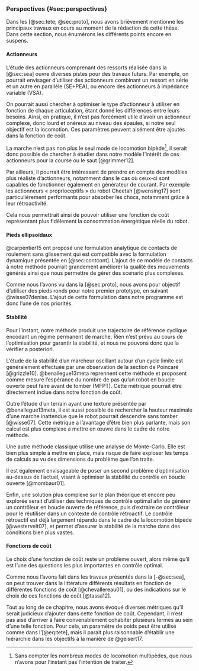 ### Perspectives {#sec:perspectives}

Dans les [@sec:tete; @sec:proto], nous avons brièvement mentionné les principaux travaux en cours au moment de la
rédaction de cette thèse. Dans cette section, nous énumérons les différents points encore en suspens.

#### Actionneurs

L’étude des actionneurs comprenant des ressorts réalisée dans la [@sec:sea] ouvre diverses pistes pour des travaux
futurs. Par exemple, on pourrait envisager d’utiliser des actionneurs combinant un ressort en série et un autre en
parallèle (SE+PEA), ou encore des actionneurs à impédance variable (VSA).

On pourrait aussi chercher à optimiser le type d’actionneur à utiliser en fonction de chaque articulation, étant donné
les différences entre leurs besoins.  Ainsi, en pratique, il n’est pas forcément utile d’avoir un actionneur complexe,
donc lourd et onéreux au niveau des épaules, si notre seul objectif est la locomotion. Ces paramètres peuvent aisément
être ajoutés dans la fonction de coût.

La marche n’est pas non plus le seul mode de locomotion bipède[^14], il serait donc possible de chercher à
étudier dans notre modèle l’intérêt de ces actionneurs pour la course ou le saut [@grimmer12].

[^14]: Sans compter les nombreux modes de locomotion multipèdes, que nous n’avons pour l’instant pas l’intention de
traiter.

Par ailleurs, il pourrait être intéressant de prendre en compte des modèles plus réaliste d’actionneurs, notamment
dans le cas où ceux-ci sont capables de fonctionner également en générateur de courant. Par exemple les actionneurs
« proprioceptifs » du robot Cheetah [@wensing17] sont particulièrement performants pour absorber les chocs, notamment
grâce à leur rétroactivité.

Cela nous permettrait ainsi de pouvoir utiliser une fonction de coût représentant plus fidèlement la consommation
énergétique réelle du robot.


#### Pieds ellipsoïdaux

@carpentier15 ont proposé une formulation analytique de contacts de roulement sans glissement qui est compatible avec
la formulation dynamique présentée en [@sec:contcont]. L’ajout de ce modèle de contacts à notre méthode pourrait
grandement améliorer la qualité des mouvements générés ainsi que nous permettre de gérer des scenario plus complexes.

Comme nous l’avons vu dans la [@sec:proto], nous avons pour objectif d’utiliser des pieds ronds pour notre premier
prototype, en suivant @wisse07denise. L’ajout de cette formulation dans notre programme est donc l’une de nos
priorités.

#### Stabilité

Pour l’instant, notre méthode produit une trajectoire de référence cyclique encodant un régime permanent de marche.
Rien n’est prévu au cours de l’optimisation pour garantir la stabilité, et nous ne pouvons donc que la vérifier a
posteriori.

L’étude de la stabilité d’un marcheur oscillant autour d’un cycle limite est généralement effectuée par une observation
de la section de Poincaré [@grizzle10]. @benallegue13meta reprennent cette méthode et proposent comme mesure
l’espérance du nombre de pas qu’un robot en boucle ouverte peut faire avant de tomber (MFPT). Cette métrique pourrait
être directement inclue dans notre fonction de coût.

Outre l’étude d’un terrain ayant une texture présentée par @benallegue13meta, il est aussi possible de rechercher la
hauteur maximale d’une marche inattendue que le robot pourrait descendre sans tomber [@wisse07]. Cette métrique a
l’avantage d’être bien plus parlante, mais son calcul est plus complexe à mettre en œuvre dans le cadre de notre
méthode.

Une autre méthode classique utilise une analyse de Monte-Carlo. Elle est bien plus simple à mettre en place, mais
risque de faire exploser les temps de calculs au vu des dimensions du problème que l’on traite.

Il est également envisageable de poser un second problème d’optimisation au-dessus de l’actuel, visant à optimiser la
stabilité du contrôle en boucle ouverte [@mombaur01].

Enfin, une solution plus complexe sur le plan théorique et encore peu explorée serait d’utiliser des techniques de
contrôle optimal afin de générer un contrôleur en boucle ouverte de référence, puis d’extraire ce contrôleur pour le
réutiliser dans un contexte de contrôle rétroactif. Le contrôle rétroactif est déjà largement répandu dans le cadre de
la locomotion bipède [@westervelt07], et permet d’assurer la stabilité de la marche dans des conditions bien plus
vastes.

#### Fonctions de coût

Le choix d’une fonction de coût reste un problème ouvert, alors même qu’il est l’une des questions les plus importantes
en contrôle optimal.

Comme nous l’avons fait dans les travaux présentés dans la [-@sec:sea], on peut trouver dans la littérature différents
résultats en fonction de différentes fonctions de coût [@chevallereau01], ou des indications sur le choix de ces
fonctions de coût [@tassa12].

Tout au long de ce chapitre, nous avons évoqué diverses métriques qu’il serait judicieux d’ajouter dans cette fonction
de coût. Cependant, il n’est pas aisé d’arriver à faire convenablement cohabiter plusieurs termes au sein d’une
telle fonction. Pour cela, un paramètre de poids peut être utilisé comme dans l’[@eq:tete], mais il parait plus
raisonnable d’établir une hiérarchie dans les objectifs à la manière de @geisert17.
